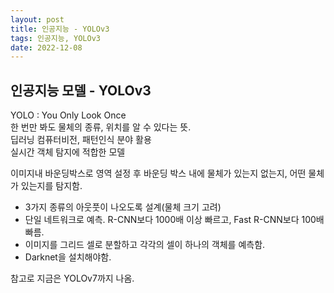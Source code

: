 ```yaml
---
layout: post
title: 인공지능 - YOLOv3 
tags: 인공지능, YOLOv3
date: 2022-12-08
---
```

## 인공지능 모델 - YOLOv3
YOLO : You Only Look Once  
한 번만 봐도 물체의 종류, 위치를 알 수 있다는 뜻.  
딥러닝 컴퓨터비전, 패턴인식 분야 활용  
실시간 객체 탐지에 적합한 모델  

이미지내 바운딩박스로 영역 설정 후 바운딩 박스 내에 물체가 있는지 없는지, 어떤 물체가 있는지를 탐지함.
- 3가지 종류의 아웃풋이 나오도록 설계(물체 크기 고려)
- 단일 네트워크로 예측. R-CNN보다 1000배 이상 빠르고, Fast R-CNN보다 100배 빠름.
- 이미지를 그리드 셀로 분할하고 각각의 셀이 하나의 객체를 예측함.
- Darknet을 설치해야함.  

참고로 지금은 YOLOv7까지 나옴.
